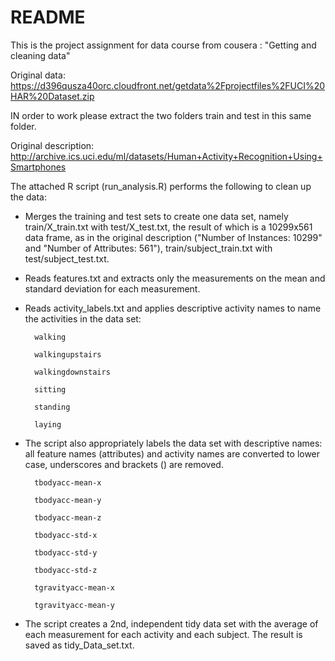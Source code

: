 README
======
This is the project assignment for data course from cousera : "Getting and cleaning data"


Original data: https://d396qusza40orc.cloudfront.net/getdata%2Fprojectfiles%2FUCI%20HAR%20Dataset.zip

IN order to work please extract the two folders train and test in this same folder.


Original description: http://archive.ics.uci.edu/ml/datasets/Human+Activity+Recognition+Using+Smartphones



The attached R script (run_analysis.R) performs the following to clean up the data:

* Merges the training and test sets to create one data set, namely train/X_train.txt with test/X_test.txt, the result of which is a 10299x561 data frame, as in the original description ("Number of Instances: 10299" and "Number of Attributes: 561"), train/subject_train.txt with test/subject_test.txt.

* Reads features.txt and extracts only the measurements on the mean and standard deviation for each measurement.

* Reads activity_labels.txt and applies descriptive activity names to name the activities in the data set:

        walking
        
        walkingupstairs
        
        walkingdownstairs
        
        sitting
        
        standing
        
        laying

* The script also appropriately labels the data set with descriptive names: all feature names (attributes) and activity names are converted to lower case, underscores and brackets () are removed. 

        tbodyacc-mean-x 
        
        tbodyacc-mean-y 
        
        tbodyacc-mean-z 
        
        tbodyacc-std-x 
        
        tbodyacc-std-y 
        
        tbodyacc-std-z 
        
        tgravityacc-mean-x 
        
        tgravityacc-mean-y

* The script creates a 2nd, independent tidy data set with the average of each measurement for each activity and each subject. The result is saved as tidy_Data_set.txt.

